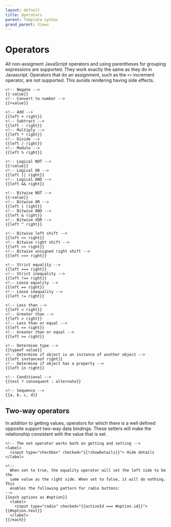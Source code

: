 ```yaml
---
layout: default
title: Operators
parent: Template syntax
grand_parent: Views
---
```


# Operators

All non-assigment JavaScript operators and using parentheses for grouping expressions are supported. They work exactly the same as they do in Javascript. Operators that do an assignment, such as the `++` increment operator, are not supported. This avoids rendering having side effects.

```derby
<!-- Negate -->
{{-value}}
<!-- Convert to number -->
{{+value}}

<!-- Add -->
{{left + right}}
<!-- Subtract -->
{{left - right}}
<!-- Multiply -->
{{left * right}}
<!-- Divide -->
{{left / right}}
<!-- Modulo -->
{{left % right}}

<!-- Logical NOT -->
{{!value}}
<!-- Logical OR -->
{{left || right}}
<!-- Logical AND -->
{{left && right}}

<!-- Bitwise NOT -->
{{~value}}
<!-- Bitwise OR -->
{{left | right}}
<!-- Bitwise AND -->
{{left & right}}
<!-- Bitwise XOR -->
{{left ^ right}}

<!-- Bitwise left shift -->
{{left << right}}
<!-- Bitwise right shift -->
{{left >> right}}
<!-- Bitwise unsigned right shift -->
{{left >>> right}}

<!-- Strict equality -->
{{left === right}}
<!-- Strict inequality -->
{{left !== right}}
<!-- Loose equality -->
{{left == right}}
<!-- Loose inequality -->
{{left != right}}

<!-- Less than -->
{{left < right}}
<!-- Greater than -->
{{left > right}}
<!-- Less than or equal -->
{{left <= right}}
<!-- Greater than or equal -->
{{left >= right}}

<!-- Determine type -->
{{typeof value}}
<!-- Determine if object is an instance of another object -->
{{left instanceof right}}
<!-- Determine if object has a property -->
{{left in right}}

<!-- Conditional -->
{{test ? consequent : alternate}}

<!-- Sequence -->
{{a, b, c, d}}
```

## Two-way operators

In addition to getting values, operators for which there is a well defined opposite support two-way data bindings. These setters will make the relationship consistent with the value that is set.

```derby
<!-- The not operator works both on getting and setting -->
<label>
  <input type="checkbox" checked="{{!showDetails}}"> Hide details
</label>

<!--
  When set to true, the equality operator will set the left side to be the
  same value as the right side. When set to false, it will do nothing. This
  enables the following pattern for radio buttons:
-->
{{each options as #option}}
  <label>
    <input type="radio" checked="{{activeId === #option.id}}"> {{#option.text}}
  </label>
{{/each}}
```
